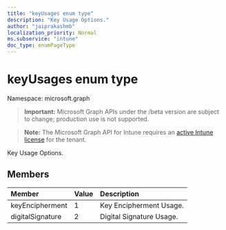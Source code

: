 ```yaml
---
title: "keyUsages enum type"
description: "Key Usage Options."
author: "jaiprakashmb"
localization_priority: Normal
ms.subservice: "intune"
doc_type: enumPageType
---
```


# keyUsages enum type

Namespace: microsoft.graph
> **Important:** Microsoft Graph APIs under the /beta version are subject to change; production use is not supported.

> **Note:** The Microsoft Graph API for Intune requires an [active Intune license](https://go.microsoft.com/fwlink/?linkid=839381) for the tenant.


Key Usage Options.

## Members
|Member|Value|Description|
|:---|:---|:---|
|keyEncipherment|1|Key Encipherment Usage.|
|digitalSignature|2|Digital Signature Usage.|
